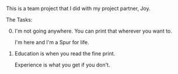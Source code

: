 This is a team project that I did with my project partner, Joy.

The Tasks:

0. I'm not going anywhere. You can print that wherever you want to.

   I'm here and I'm a Spur for life.

1. Education is when you read the fine print.

   Experience is what you get if you don't.
